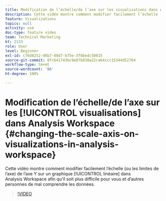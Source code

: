 ```yaml
---
title: Modification de l’échelle/de l’axe sur les visualisations dans Analysis Workspace
description: Cette vidéo montre comment modifier facilement l’échelle (ou les limites de l’axe) de l’axe Y sur un graphique linéaire dans Analysis Workspace afin qu’il soit plus difficile pour vous et d’autres personnes de mal comprendre les données.
feature: Visualizations
topics: null
activity: use
doc-type: feature video
team: Technical Marketing
kt: 2133
role: User
level: Beginner
exl-id: c76d8252-d6b7-48d7-b75e-3f8bedc50815
source-git-commit: 8fc641743bc9e07b838a22ca64ccc15344d52764
workflow-type: tm+mt
source-wordcount: '86'
ht-degree: 100%

---
```


# Modification de l’échelle/de l’axe sur les [!UICONTROL visualisations] dans Analysis Workspace {#changing-the-scale-axis-on-visualizations-in-analysis-workspace}

Cette vidéo montre comment modifier facilement l’échelle (ou les limites de l’axe) de l’axe Y sur un graphique [!UICONTROL linéaire] dans Analysis Workspace afin qu’il soit plus difficile pour vous et d’autres personnes de mal comprendre les données.

>[!VIDEO](https://video.tv.adobe.com/v/24708/?quality=12&learn=on)
